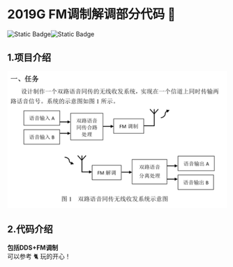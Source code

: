 # 2019G FM调制解调部分代码 👋
![Static Badge](https://img.shields.io/badge/author-hao-green)![Static Badge](https://img.shields.io/badge/apply-FM-blue)  

## 1.项目介绍
![任务](./pic/2025-07-24-20-28-07.png)
## 2.代码介绍
**包括DDS+FM调制**  
可以参考 🐈 玩的开心！
